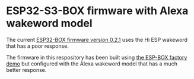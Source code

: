 # ESP32-S3-BOX firmware with Alexa wakeword model

The current [ESP32-BOX firmware version 0.2.1](https://github.com/espressif/esp-box) uses the Hi ESP wakeword that has a poor response.

The firmware in this respository has been built using [the ESP-BOX factory demo](https://github.com/espressif/esp-box/tree/master/examples/factory_demo) but configured with the Alexa wakeword model that has a much better response.


